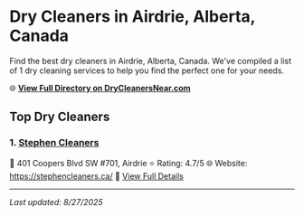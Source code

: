 # Dry Cleaners in Airdrie, Alberta, Canada

Find the best dry cleaners in Airdrie, Alberta, Canada. We've compiled a list of 1 dry cleaning services to help you find the perfect one for your needs.

🌐 **[View Full Directory on DryCleanersNear.com](https://drycleanersnear.com/city/Canada/Alberta/Airdrie)**

## Top Dry Cleaners

### 1. [Stephen Cleaners](https://drycleanersnear.com/dryCleaner/689fe6ad5a03fec26e189d1d/stephen-cleaners)
📍 401 Coopers Blvd SW #701, Airdrie
⭐ Rating: 4.7/5
🌐 Website: https://stephencleaners.ca/
🔗 [View Full Details](https://drycleanersnear.com/dryCleaner/689fe6ad5a03fec26e189d1d/stephen-cleaners)


---

*Last updated: 8/27/2025*
